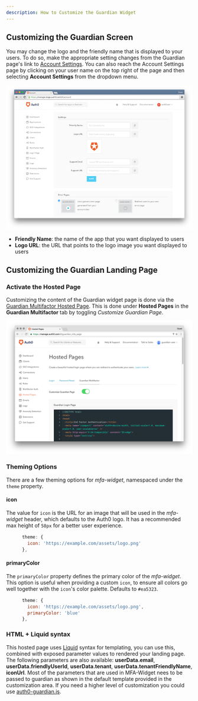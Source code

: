```yaml
---
description: How to Customize the Guardian Widget
---
```

## Customizing the Guardian Screen

You may change the logo and the friendly name that is displayed to your users. To do so, make the appropriate setting changes from the Guardian page's link to [Account Settings](${manage_url}/#/account). You can also reach the Account Settings page by clicking on your user name on the top right of the page and then selecting **Account Settings** from the dropdown menu.

![](/media/articles/mfa/guardian-logo-and-name-settings.png)

 * **Friendly Name**: the name of the app that you want displayed to users
 * **Logo URL**: the URL that points to the logo image you want displayed to users

## Customizing the Guardian Landing Page

### Activate the Hosted Page

Customizing the content of the Guardian widget page is done via the [Guardian Multifactor Hosted Page](${manage_url}/#/guardian_mfa_page). This is done under **Hosted Pages** in the **Guardian Multifactor** tab by toggling _Customize Guardian Page_. 

![](/media/articles/mfa/guardian-mfa-hosted-page.png)

### Theming Options
There are a few theming options for _mfa-widget_, namespaced under the `theme` property.

#### icon 
The value for `icon` is the URL for an image that will be used in the _mfa-widget_ header, which defaults to the Auth0 logo. It has a recommended max height of `58px` for a better user experience.

```js
      theme: {
        icon: 'https://example.com/assets/logo.png'
      },
```

#### primaryColor
The `primaryColor` property defines the primary color of the _mfa-widget_. This option is useful when providing a custom `icon`, to ensure all colors go well together with the `icon`'s color palette. Defaults to `#ea5323`.

```js
      theme: {
        icon: 'https://example.com/assets/logo.png',
        primaryColor: 'blue'
      },
```

### HTML + Liquid syntax

This hosted page uses [Liquid](https://github.com/Shopify/liquid/wiki/Liquid-for-Designers) syntax for templating, you can use this, combined with exposed parameter values to rendered your landing page. 
The following parameters are also available: **userData.email**, **userData.friendlyUserId**, **userData.tenant**, **userData.tenantFriendlyName**, **iconUrl**.
Most of the parameters that are used in MFA-Widget nees to be passed to guardian as shown in the default template provided in the customization area.
If you need a higher level of customization you could use [auth0-guardian.js](https://github.com/auth0/auth0-guardian.js/tree/master/example).
